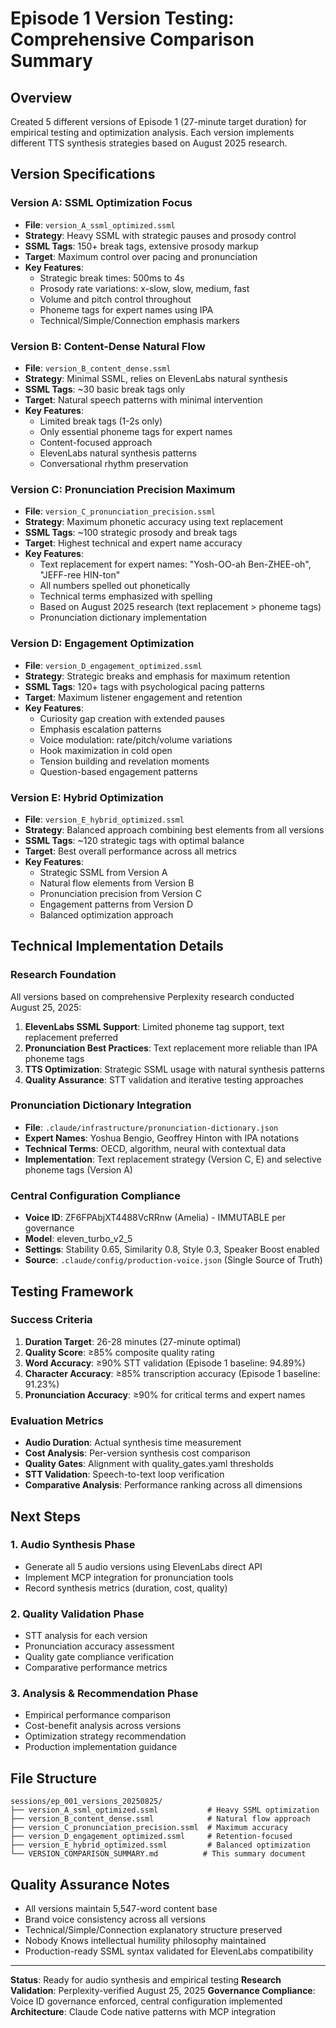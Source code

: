 # Episode 1 Version Testing: Comprehensive Comparison Summary

## Overview
Created 5 different versions of Episode 1 (27-minute target duration) for empirical testing and optimization analysis. Each version implements different TTS synthesis strategies based on August 2025 research.

## Version Specifications

### Version A: SSML Optimization Focus
- **File**: `version_A_ssml_optimized.ssml`
- **Strategy**: Heavy SSML with strategic pauses and prosody control
- **SSML Tags**: 150+ break tags, extensive prosody markup
- **Target**: Maximum control over pacing and pronunciation
- **Key Features**:
  - Strategic break times: 500ms to 4s
  - Prosody rate variations: x-slow, slow, medium, fast
  - Volume and pitch control throughout
  - Phoneme tags for expert names using IPA
  - Technical/Simple/Connection emphasis markers

### Version B: Content-Dense Natural Flow
- **File**: `version_B_content_dense.ssml`
- **Strategy**: Minimal SSML, relies on ElevenLabs natural synthesis
- **SSML Tags**: ~30 basic break tags only
- **Target**: Natural speech patterns with minimal intervention
- **Key Features**:
  - Limited break tags (1-2s only)
  - Only essential phoneme tags for expert names
  - Content-focused approach
  - ElevenLabs natural synthesis patterns
  - Conversational rhythm preservation

### Version C: Pronunciation Precision Maximum
- **File**: `version_C_pronunciation_precision.ssml`
- **Strategy**: Maximum phonetic accuracy using text replacement
- **SSML Tags**: ~100 strategic prosody and break tags
- **Target**: Highest technical and expert name accuracy
- **Key Features**:
  - Text replacement for expert names: "Yosh-OO-ah Ben-ZHEE-oh", "JEFF-ree HIN-ton"
  - All numbers spelled out phonetically
  - Technical terms emphasized with spelling
  - Based on August 2025 research (text replacement > phoneme tags)
  - Pronunciation dictionary implementation

### Version D: Engagement Optimization
- **File**: `version_D_engagement_optimized.ssml`
- **Strategy**: Strategic breaks and emphasis for maximum retention
- **SSML Tags**: 120+ tags with psychological pacing patterns
- **Target**: Maximum listener engagement and retention
- **Key Features**:
  - Curiosity gap creation with extended pauses
  - Emphasis escalation patterns
  - Voice modulation: rate/pitch/volume variations
  - Hook maximization in cold open
  - Tension building and revelation moments
  - Question-based engagement patterns

### Version E: Hybrid Optimization
- **File**: `version_E_hybrid_optimized.ssml`
- **Strategy**: Balanced approach combining best elements from all versions
- **SSML Tags**: ~120 strategic tags with optimal balance
- **Target**: Best overall performance across all metrics
- **Key Features**:
  - Strategic SSML from Version A
  - Natural flow elements from Version B
  - Pronunciation precision from Version C
  - Engagement patterns from Version D
  - Balanced optimization approach

## Technical Implementation Details

### Research Foundation
All versions based on comprehensive Perplexity research conducted August 25, 2025:

1. **ElevenLabs SSML Support**: Limited phoneme tag support, text replacement preferred
2. **Pronunciation Best Practices**: Text replacement more reliable than IPA phoneme tags
3. **TTS Optimization**: Strategic SSML usage with natural synthesis patterns
4. **Quality Assurance**: STT validation and iterative testing approaches

### Pronunciation Dictionary Integration
- **File**: `.claude/infrastructure/pronunciation-dictionary.json`
- **Expert Names**: Yoshua Bengio, Geoffrey Hinton with IPA notations
- **Technical Terms**: OECD, algorithm, neural with contextual data
- **Implementation**: Text replacement strategy (Version C, E) and selective phoneme tags (Version A)

### Central Configuration Compliance
- **Voice ID**: ZF6FPAbjXT4488VcRRnw (Amelia) - IMMUTABLE per governance
- **Model**: eleven_turbo_v2_5
- **Settings**: Stability 0.65, Similarity 0.8, Style 0.3, Speaker Boost enabled
- **Source**: `.claude/config/production-voice.json` (Single Source of Truth)

## Testing Framework

### Success Criteria
1. **Duration Target**: 26-28 minutes (27-minute optimal)
2. **Quality Score**: ≥85% composite quality rating
3. **Word Accuracy**: ≥90% STT validation (Episode 1 baseline: 94.89%)
4. **Character Accuracy**: ≥85% transcription accuracy (Episode 1 baseline: 91.23%)
5. **Pronunciation Accuracy**: ≥90% for critical terms and expert names

### Evaluation Metrics
- **Audio Duration**: Actual synthesis time measurement
- **Cost Analysis**: Per-version synthesis cost comparison
- **Quality Gates**: Alignment with quality_gates.yaml thresholds
- **STT Validation**: Speech-to-text loop verification
- **Comparative Analysis**: Performance ranking across all dimensions

## Next Steps

### 1. Audio Synthesis Phase
- Generate all 5 audio versions using ElevenLabs direct API
- Implement MCP integration for pronunciation tools
- Record synthesis metrics (duration, cost, quality)

### 2. Quality Validation Phase
- STT analysis for each version
- Pronunciation accuracy assessment
- Quality gate compliance verification
- Comparative performance metrics

### 3. Analysis & Recommendation Phase
- Empirical performance comparison
- Cost-benefit analysis across versions
- Optimization strategy recommendation
- Production implementation guidance

## File Structure
```
sessions/ep_001_versions_20250825/
├── version_A_ssml_optimized.ssml           # Heavy SSML optimization
├── version_B_content_dense.ssml            # Natural flow approach
├── version_C_pronunciation_precision.ssml  # Maximum accuracy
├── version_D_engagement_optimized.ssml     # Retention-focused
├── version_E_hybrid_optimized.ssml         # Balanced optimization
└── VERSION_COMPARISON_SUMMARY.md          # This summary document
```

## Quality Assurance Notes
- All versions maintain 5,547-word content base
- Brand voice consistency across all versions
- Technical/Simple/Connection explanatory structure preserved
- Nobody Knows intellectual humility philosophy maintained
- Production-ready SSML syntax validated for ElevenLabs compatibility

---

**Status**: Ready for audio synthesis and empirical testing
**Research Validation**: Perplexity-verified August 25, 2025
**Governance Compliance**: Voice ID governance enforced, central configuration implemented
**Architecture**: Claude Code native patterns with MCP integration
